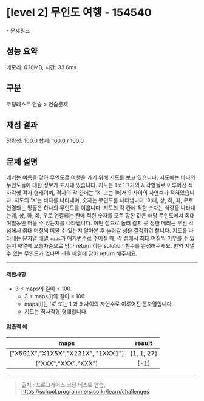 # [level 2] 무인도 여행 - 154540

<a href="https://school.programmers.co.kr/learn/courses/30/lessons/154540">- 문제링크</a>

## 성능 요약

메모리: 0.10MB, 시간: 33.6ms

## 구분

코딩테스트 연습 > 연습문제

## 채점 결과

정확성: 100.0
합계: 100.0 / 100.0

## 문제 설명

메리는 여름을 맞아 무인도로 여행을 가기 위해 지도를 보고 있습니다. 지도에는 바다와 무인도들에 대한 정보가 표시돼 있습니다. 지도는 1 x 1크기의 사각형들로 이루어진 직사각형 격자 형태이며, 격자의 각 칸에는 'X' 또는 1에서 9 사이의 자연수가 적혀있습니다. 지도의 'X'는 바다를 나타내며, 숫자는 무인도를 나타냅니다. 이때, 상, 하, 좌, 우로 연결되는 땅들은 하나의 무인도를 이룹니다. 지도의 각 칸에 적힌 숫자는 식량을 나타내는데, 상, 하, 좌, 우로 연결되는 칸에 적힌 숫자를 모두 합한 값은 해당 무인도에서 최대 며칠동안 머물 수 있는지를 나타냅니다. 어떤 섬으로 놀러 갈지 못 정한 메리는 우선 각 섬에서 최대 며칠씩 머물 수 있는지 알아본 후 놀러갈 섬을 결정하려 합니다.
지도를 나타내는 문자열 배열 `maps`가 매개변수로 주어질 때, 각 섬에서 최대 며칠씩 머무를 수 있는지 배열에 오름차순으로 담아 return 하는 solution 함수를 완성해주세요. 만약 지낼 수 있는 무인도가 없다면 -1을 배열에 담아 return 해주세요.

---

#### 제한사항

- 3 ≤ maps의 길이 ≤ 100
  - 3 ≤ maps[i]의 길이 ≤ 100
  - maps[i]는 'X' 또는 1 과 9 사이의 자연수로 이루어진 문자열입니다.
  - 지도는 직사각형 형태입니다.

#### 입출력 예

|              **maps**              | **result** |
| :--------------------------------: | :--------: |
| ["X591X","X1X5X","X231X", "1XXX1"] | [1, 1, 27] |
|        ["XXX","XXX","XXX"]         |    [-1]    |

---

> 출처 : 프로그래머스 코딩 테스트 연습, <https://school.programmers.co.kr/learn/challenges>
